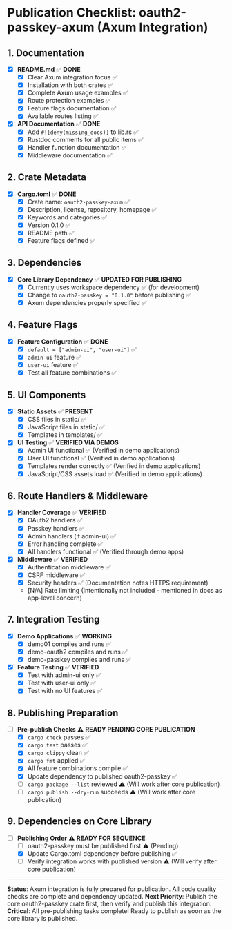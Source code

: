 # Publication Checklist: oauth2-passkey-axum (Axum Integration)

## 1. Documentation

- [x] **README.md** ✅ **DONE**
  - [x] Clear Axum integration focus ✅
  - [x] Installation with both crates ✅
  - [x] Complete Axum usage examples ✅
  - [x] Route protection examples ✅
  - [x] Feature flags documentation ✅
  - [x] Available routes listing ✅

- [x] **API Documentation** ✅ **DONE**
  - [x] Add `#![deny(missing_docs)]` to lib.rs ✅
  - [x] Rustdoc comments for all public items ✅
  - [x] Handler function documentation ✅
  - [x] Middleware documentation ✅

## 2. Crate Metadata

- [x] **Cargo.toml** ✅ **DONE**
  - [x] Crate name: `oauth2-passkey-axum` ✅
  - [x] Description, license, repository, homepage ✅
  - [x] Keywords and categories ✅
  - [x] Version 0.1.0 ✅
  - [x] README path ✅
  - [x] Feature flags defined ✅

## 3. Dependencies

- [x] **Core Library Dependency** ✅ **UPDATED FOR PUBLISHING**
  - [x] Currently uses workspace dependency ✅ (for development)
  - [x] Change to `oauth2-passkey = "0.1.0"` before publishing ✅
  - [x] Axum dependencies properly specified ✅

## 4. Feature Flags

- [x] **Feature Configuration** ✅ **DONE**
  - [x] `default = ["admin-ui", "user-ui"]` ✅
  - [x] `admin-ui` feature ✅
  - [x] `user-ui` feature ✅
  - [x] Test all feature combinations ✅

## 5. UI Components

- [x] **Static Assets** ✅ **PRESENT**
  - [x] CSS files in static/ ✅
  - [x] JavaScript files in static/ ✅
  - [x] Templates in templates/ ✅

- [x] **UI Testing** ✅ **VERIFIED VIA DEMOS**
  - [x] Admin UI functional ✅ (Verified in demo applications)
  - [x] User UI functional ✅ (Verified in demo applications)
  - [x] Templates render correctly ✅ (Verified in demo applications)
  - [x] JavaScript/CSS assets load ✅ (Verified in demo applications)

## 6. Route Handlers & Middleware

- [x] **Handler Coverage** ✅ **VERIFIED**
  - [x] OAuth2 handlers ✅
  - [x] Passkey handlers ✅
  - [x] Admin handlers (if admin-ui) ✅
  - [x] Error handling complete ✅
  - [x] All handlers functional ✅ (Verified through demo apps)

- [x] **Middleware** ✅ **VERIFIED**
  - [x] Authentication middleware ✅
  - [x] CSRF middleware ✅
  - [x] Security headers ✅ (Documentation notes HTTPS requirement)
  - [N/A] Rate limiting (Intentionally not included - mentioned in docs as app-level concern)

## 7. Integration Testing

- [x] **Demo Applications** ✅ **WORKING**
  - [x] demo01 compiles and runs ✅
  - [x] demo-oauth2 compiles and runs ✅
  - [x] demo-passkey compiles and runs ✅

- [x] **Feature Testing** ✅ **VERIFIED**
  - [x] Test with admin-ui only ✅
  - [x] Test with user-ui only ✅
  - [x] Test with no UI features ✅

## 8. Publishing Preparation

- [ ] **Pre-publish Checks** ⚠️ **READY PENDING CORE PUBLICATION**
  - [x] `cargo check` passes ✅
  - [x] `cargo test` passes ✅
  - [x] `cargo clippy` clean ✅
  - [x] `cargo fmt` applied ✅
  - [x] All feature combinations compile ✅
  - [x] Update dependency to published oauth2-passkey ✅
  - [ ] `cargo package --list` reviewed ⚠️ (Will work after core publication)
  - [ ] `cargo publish --dry-run` succeeds ⚠️ (Will work after core publication)

## 9. Dependencies on Core Library

- [ ] **Publishing Order** ⚠️ **READY FOR SEQUENCE**
  - [ ] oauth2-passkey must be published first ⚠️ (Pending)
  - [x] Update Cargo.toml dependency before publishing ✅
  - [ ] Verify integration works with published version ⚠️ (Will verify after core publication)

---

**Status**: Axum integration is fully prepared for publication. All code quality checks are complete and dependency updated.
**Next Priority**: Publish the core oauth2-passkey crate first, then verify and publish this integration.
**Critical**: All pre-publishing tasks complete! Ready to publish as soon as the core library is published.
